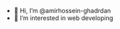 - 👋 Hi, I’m @amirhossein-ghadrdan
- 👀 I’m interested in web developing

<!---
amirhossein-ghadrdan/amirhossein-ghadrdan is a ✨ special ✨ repository because its `README.md` (this file) appears on your GitHub profile.
You can click the Preview link to take a look at your changes.
--->
